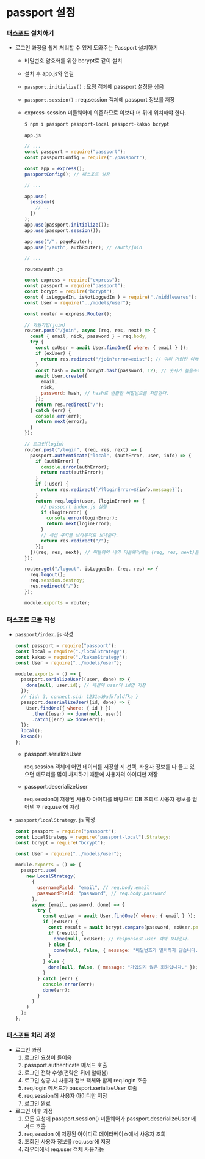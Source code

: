 ﻿# passport 설정

### 패스포트 설치하기

- 로그인 과정을 쉽게 처리할 수 있게 도와주는 Passport 설치하기

  - 비밀번호 암호화를 위한 bcrypt로 같이 설치
  - 설치 후 app.js와 연결
  - `passport.initialize()` : 요청 객체에 passport 설정을 심음
  - `passport.session()` : req.session 객체에 passport 정보를 저장
  - express-session 미들웨어에 의존하므로 이보다 더 뒤에 위치해야 한다.

    ```bash
    $ npm i passport passport-local passport-kakao bcrypt
    ```

    `app.js`

    ```jsx
    // ...
    const passport = require("passport");
    const passportConfig = require("./passport");

    const app = express();
    passportConfig(); // 패스포트 설정

    // ...

    app.use(
      session({
        // ..
      })
    );
    app.use(passport.initialize());
    app.use(passport.session());

    app.use("/", pageRouter);
    app.use("/auth", authRouter); // /auth/join

    // ...
    ```

    `routes/auth.js`

    ```jsx
    const express = require("express");
    const passport = require("passport");
    const bcrypt = require("bcrypt");
    const { isLoggedIn, isNotLoggedIn } = require("./middlewares");
    const User = require("../models/user");

    const router = express.Router();

    // 회원가입(join)
    router.post("/join", async (req, res, next) => {
      const { email, nick, password } = req.body;
      try {
        const exUser = await User.findOne({ where: { email } });
        if (exUser) {
          return res.redirect("/join?error=exist"); // 이미 가입한 이메일
        }
        const hash = await bcrypt.hash(password, 12); // 숫자가 높을수록 보안성은 높아지지만, 소요시간은 오래걸린다.(trade off)
        await User.create({
          email,
          nick,
          password: hash, // hash로 변환한 비밀번호를 저장한다.
        });
        return res.redirect("/");
      } catch (err) {
        console.err(err);
        return next(error);
      }
    });

    // 로그인(login)
    router.post("/login", (req, res, next) => {
      passport.authenticate("local", (authError, user, info) => {
        if (authError) {
          console.error(authError);
          return next(authError);
        }
        if (!user) {
          return res.redirect(`/?loginError=${info.message}`);
        }
        return req.login(user, (loginError) => {
          // passport index.js 실행
          if (loginError) {
            console.error(loginError);
            return next(loginError);
          }
          // 세션 쿠키를 브라우저로 보내준다.
          return res.redirect("/");
        });
      })(req, res, next); // 미들웨어 내의 미들웨어에는 (req, res, next)를 붙인다.
    });

    router.get("/logout", isLoggedIn, (req, res) => {
      req.logout();
      req.session.destroy;
      res.redirect("/");
    });

    module.exports = router;
    ```

### 패스포트 모듈 작성

- `passport/index.js` 작성

  ```jsx
  const passport = require("passport");
  const local = require("./localStrategy");
  const kakao = require("./kakaoStrategy");
  const User = require("../models/user");

  module.exports = () => {
    passport.serializeUser((user, done) => {
      done(null, user.id); // 세션에 user의 id만 저장
    });
    // {id: 3, connect.sid: 1231ad9adkfaldfka }
    passport.deserializeUser((id, done) => {
      User.findOne({ where: { id } })
        .then((user) => done(null, user))
        .catch((err) => done(err));
    });
    local();
    kakao();
  };
  ```

  - passport.serializeUser

    req.session 객체에 어떤 데이터를 저장할 지 선택, 사용자 정보를 다 들고 있으면 메모리를 많이 차지하기 때문에 사용자의 아이디만 저장

  - passport.deserializeUser

    req.session에 저장된 사용자 아이디를 바탕으로 DB 조회로 사용자 정보를 얻어낸 후 req.user에 저장

- `passport/localStrategy.js` 작성

  ```jsx
  const passport = require("passport");
  const LocalStrategy = require("passport-local").Strategy;
  const bcrypt = require("bcrypt");

  const User = require("../models/user");

  module.exports = () => {
    passport.use(
      new LocalStrategy(
        {
          usernameField: "email", // req.body.email
          passwordField: "password", // req.body.password
        },
        async (email, password, done) => {
          try {
            const exUser = await User.findOne({ where: { email } });
            if (exUser) {
              const result = await bcrypt.compare(password, exUser.password); // true or false
              if (result) {
                done(null, exUser); // response로 user 객체 보내준다.
              } else {
                done(null, false, { message: "비밀번호가 일치하지 않습니다. " });
              }
            } else {
              done(null, false, { message: "가입되지 않은 회원입니다." });
            }
          } catch (err) {
            console.error(err);
            done(err);
          }
        }
      )
    );
  };
  ```

### 패스포트 처리 과정

- 로그인 과정
  1. 로그인 요청이 들어옴
  2. passport.authenticate 메서드 호출
  3. 로그인 전략 수행(쩐략은 뒤에 알아봄)
  4. 로그인 성공 시 사용자 정보 객체와 함께 req.login 호출
  5. req.login 메서드가 passport.serializeUser 호출
  6. req.session에 사용자 아이디만 저장
  7. 로그인 완료
- 로그인 이후 과정
  1. 모든 요청에 passport.session() 미들웨어가 passport.deserializeUser 메서드 호출
  2. req.session 에 저장된 아이디로 데이터베이스에서 사용자 조회
  3. 조회된 사용자 정보를 req.user에 저장
  4. 라우터에서 req.user 객체 사용가능

